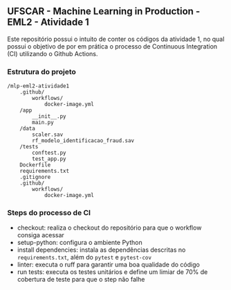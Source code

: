 ## UFSCAR - Machine Learning in Production - EML2 - Atividade 1

Este repositório possui o intuito de conter os códigos da atividade 1, no qual possui o objetivo de por em prática o processo de Continuous Integration (CI) utilizando o Github Actions.

### Estrutura do projeto

```
/mlp-eml2-atividade1
    .github/
        workflows/
            docker-image.yml
    /app
        __init__.py
        main.py
    /data
        scaler.sav
        rf_modelo_identificacao_fraud.sav
    /tests
        conftest.py
        test_app.py
    Dockerfile
    requirements.txt
    .gitignore
    .github/
        workflows/
            docker-image.yml
```

### Steps do processo de CI

* checkout: realiza o checkout do repositório para que o workflow consiga acessar
* setup-python: configura o ambiente Python
* install dependencies: instala as dependências descritas no `requirements.txt`, além do `pytest` e `pytest-cov`
* linter: executa o ruff para garantir uma boa qualidade do código
* run tests: executa os testes unitários e define um limiar de 70% de cobertura de teste para que o step não falhe